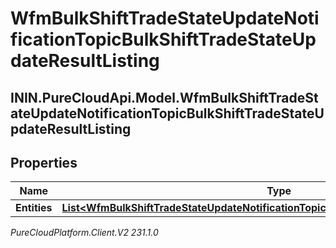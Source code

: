 # WfmBulkShiftTradeStateUpdateNotificationTopicBulkShiftTradeStateUpdateResultListing

## ININ.PureCloudApi.Model.WfmBulkShiftTradeStateUpdateNotificationTopicBulkShiftTradeStateUpdateResultListing

## Properties

|Name | Type | Description | Notes|
|------------ | ------------- | ------------- | -------------|
| **Entities** | [**List&lt;WfmBulkShiftTradeStateUpdateNotificationTopicBulkShiftTradeStateUpdateResult&gt;**](WfmBulkShiftTradeStateUpdateNotificationTopicBulkShiftTradeStateUpdateResult) |  | [optional] |



_PureCloudPlatform.Client.V2 231.1.0_
